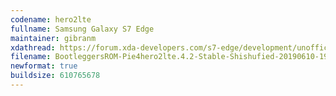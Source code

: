 ```yaml
---
codename: hero2lte
fullname: Samsung Galaxy S7 Edge
maintainer: gibranm
xdathread: https://forum.xda-developers.com/s7-edge/development/unofficial-bootleggers-rom-8-1-t3795222 
filename: BootleggersROM-Pie4hero2lte.4.2-Stable-Shishufied-20190610-195352.zip
newformat: true
buildsize: 610765678
---
```

